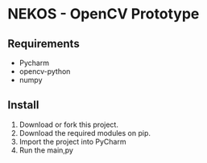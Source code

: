 # NEKOS - OpenCV Prototype

## Requirements
* Pycharm
* opencv-python
* numpy

## Install
1. Download or fork this project.
2. Download the required modules on pip.
3. Import the project into PyCharm
4. Run the main,py

